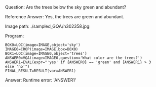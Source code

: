 Question: Are the trees below the sky green and abundant?

Reference Answer: Yes, the trees are green and abundant.

Image path: ./sampled_GQA/n302358.jpg

Program:

```
BOX0=LOC(image=IMAGE,object='sky')
IMAGE0=CROP(image=IMAGE,box=BOX0)
BOX1=LOC(image=IMAGE0,object='trees')
ANSWER0=VQA(image=IMAGE0,question='What color are the trees?')
ANSWER1=EVAL(expr="'yes' if {ANSWER0} == 'green' and {ANSWER1} > 3 else 'no'")
FINAL_RESULT=RESULT(var=ANSWER1)
```
Answer: Runtime error: 'ANSWER1'


